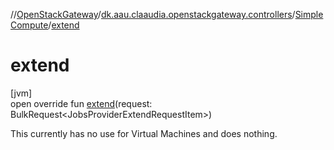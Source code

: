 //[OpenStackGateway](../../../index.md)/[dk.aau.claaudia.openstackgateway.controllers](../index.md)/[SimpleCompute](index.md)/[extend](extend.md)

# extend

[jvm]\
open override fun [extend](extend.md)(request: BulkRequest&lt;JobsProviderExtendRequestItem&gt;)

This currently has no use for Virtual Machines and does nothing.
